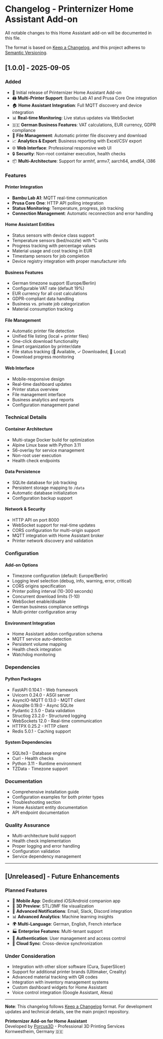 # Changelog - Printernizer Home Assistant Add-on

All notable changes to this Home Assistant add-on will be documented in this file.

The format is based on [Keep a Changelog](https://keepachangelog.com/en/1.0.0/),
and this project adheres to [Semantic Versioning](https://semver.org/spec/v2.0.0.html).

## [1.0.0] - 2025-09-05

### Added
- 🎉 Initial release of Printernizer Home Assistant Add-on
- 🖨️ **Multi-Printer Support**: Bambu Lab A1 and Prusa Core One integration
- 🏠 **Home Assistant Integration**: Full MQTT discovery and device integration
- 📊 **Real-time Monitoring**: Live status updates via WebSocket
- 🇩🇪 **German Business Features**: VAT calculations, EUR currency, GDPR compliance
- 📁 **File Management**: Automatic printer file discovery and download
- 📈 **Analytics & Export**: Business reporting with Excel/CSV export
- 🌐 **Web Interface**: Professional responsive web UI
- 🔒 **Security**: Non-root container execution, health checks
- 📦 **Multi-Architecture**: Support for armhf, armv7, aarch64, amd64, i386

### Features
#### Printer Integration
- **Bambu Lab A1**: MQTT real-time communication
- **Prusa Core One**: HTTP API polling integration  
- **Status Monitoring**: Temperature, progress, job tracking
- **Connection Management**: Automatic reconnection and error handling

#### Home Assistant Entities
- Status sensors with device class support
- Temperature sensors (bed/nozzle) with °C units
- Progress tracking with percentage values
- Material usage and cost tracking in EUR
- Timestamp sensors for job completion
- Device registry integration with proper manufacturer info

#### Business Features
- German timezone support (Europe/Berlin)
- Configurable VAT rate (default 19%)
- EUR currency for all cost calculations
- GDPR-compliant data handling
- Business vs. private job categorization
- Material consumption tracking

#### File Management
- Automatic printer file detection
- Unified file listing (local + printer files)
- One-click download functionality
- Smart organization by printer/date
- File status tracking (📁 Available, ✓ Downloaded, 💾 Local)
- Download progress monitoring

#### Web Interface  
- Mobile-responsive design
- Real-time dashboard updates
- Printer status overview
- File management interface
- Business analytics and reports
- Configuration management panel

### Technical Details
#### Container Architecture
- Multi-stage Docker build for optimization
- Alpine Linux base with Python 3.11
- S6-overlay for service management
- Non-root user execution
- Health check endpoints

#### Data Persistence
- SQLite database for job tracking
- Persistent storage mapping to `/data`
- Automatic database initialization
- Configuration backup support

#### Network & Security  
- HTTP API on port 8000
- WebSocket support for real-time updates
- CORS configuration for multi-origin support
- MQTT integration with Home Assistant broker
- Printer network discovery and validation

### Configuration
#### Add-on Options
- Timezone configuration (default: Europe/Berlin)  
- Logging level selection (debug, info, warning, error, critical)
- CORS origins specification
- Printer polling interval (10-300 seconds)
- Concurrent download limits (1-10)
- WebSocket enable/disable
- German business compliance settings
- Multi-printer configuration array

#### Environment Integration
- Home Assistant addon configuration schema
- MQTT service auto-detection
- Persistent volume mapping
- Health check integration
- Watchdog monitoring

### Dependencies
#### Python Packages
- FastAPI 0.104.1 - Web framework
- Uvicorn 0.24.0 - ASGI server  
- AsyncIO-MQTT 0.13.0 - MQTT client
- Aiosqlite 0.19.0 - Async SQLite
- Pydantic 2.5.0 - Data validation
- Structlog 23.2.0 - Structured logging
- WebSockets 12.0 - Real-time communication
- HTTPX 0.25.2 - HTTP client
- Redis 5.0.1 - Caching support

#### System Dependencies
- SQLite3 - Database engine
- Curl - Health checks
- Python 3.11 - Runtime environment
- TZData - Timezone support

### Documentation
- Comprehensive installation guide
- Configuration examples for both printer types
- Troubleshooting section
- Home Assistant entity documentation
- API endpoint documentation

### Quality Assurance
- Multi-architecture build support
- Health check implementation
- Proper logging and error handling
- Configuration validation
- Service dependency management

---

## [Unreleased] - Future Enhancements

### Planned Features
- 📱 **Mobile App**: Dedicated iOS/Android companion app
- 🎨 **3D Preview**: STL/3MF file visualization  
- 🔔 **Advanced Notifications**: Email, Slack, Discord integration
- 📊 **Advanced Analytics**: Machine learning insights
- 🌍 **Multi-Language**: German, English, French interface
- 🏭 **Enterprise Features**: Multi-tenant support
- 🔐 **Authentication**: User management and access control
- 📡 **Cloud Sync**: Cross-device synchronization

### Under Consideration
- Integration with other slicer software (Cura, SuperSlicer)
- Support for additional printer brands (Ultimaker, Creality)
- Advanced material tracking with QR codes
- Integration with inventory management systems
- Custom dashboard widgets for Home Assistant
- Voice control integration (Google Assistant, Alexa)

---

**Note**: This changelog follows [Keep a Changelog](https://keepachangelog.com/) format. For development updates and technical details, see the main project repository.

**Printernizer Add-on for Home Assistant**  
Developed by [Porcus3D](https://porcus3d.de) - Professional 3D Printing Services  
Kornwestheim, Germany 🇩🇪